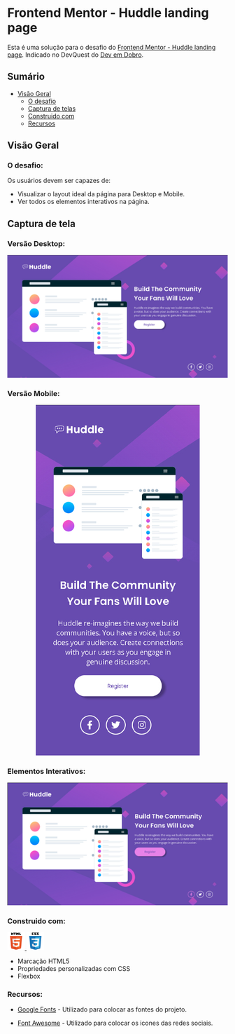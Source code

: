 # Frontend Mentor - Huddle landing page

Esta é uma solução para o desafio do [Frontend Mentor -  Huddle landing page](https://www.frontendmentor.io/challenges/huddle-landing-page-with-a-single-introductory-section-B_2Wvxgi0). Indicado no DevQuest do [Dev em Dobro](https://www.youtube.com/@DevemDobro).

## Sumário

- [Visão Geral](#visão-geral)
    - [O desafio](#o-desafio)
    - [Captura de telas](#captura-de-tela)
    - [Construido com](#construido-com)
    - [Recursos](#recursos)

## Visão Geral

### O desafio:
Os usuários devem ser capazes de:
- Visualizar o layout ideal da página para Desktop e Mobile.
- Ver todos os elementos interativos na página.

## Captura de tela

### Versão Desktop:
<p align="center">
    <img src="./src/design/desktop-preview.jpg" alt="Preview da página no formato mobile">
</p>

### Versão Mobile:
<p align="center">
    <img src="./src/design/mobile-preview.jpg" alt="Preview da página no formato mobile">
</p>

### Elementos Interativos:
<p align="center">
    <img src="./src/design/active-states.jpg" alt="Preview da página no formato mobile">
</p>

### Construido com:

<a href="https://www.w3.org/html/" target="_blank" rel="noreferrer"> <img src="https://raw.githubusercontent.com/devicons/devicon/master/icons/html5/html5-original-wordmark.svg" alt="html5" width="40" height="40"/> </a> <a href="https://www.w3schools.com/css/" target="_blank" rel="noreferrer"> <img src="https://raw.githubusercontent.com/devicons/devicon/master/icons/css3/css3-original-wordmark.svg" alt="css3" width="40" height="40"/> </a>

- Marcação HTML5
- Propriedades personalizadas com CSS
- Flexbox

### Recursos:

- [Google Fonts](https://fonts.google.com/) - Utilizado para colocar as fontes do projeto.

- [Font Awesome](https://fontawesome.com/) - Utilizado para colocar os icones das redes sociais.
